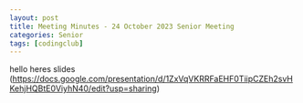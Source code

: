 ```yaml
---
layout: post
title: Meeting Minutes - 24 October 2023 Senior Meeting
categories: Senior
tags: [codingclub]
---
```

hello heres slides (https://docs.google.com/presentation/d/1ZxVqVKRRFaEHF0TiipCZEh2svHKehjHQBtE0ViyhN40/edit?usp=sharing)